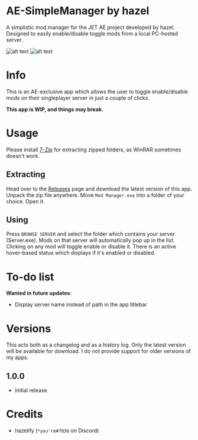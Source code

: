 # AE-SimpleManager by hazel
A simplistic mod manager for the JET AE project developed by hazel. Designed to easily enable/disable toggle mods from a local PC-hosted server.

![alt text](https://i.imgur.com/OoCR8jN.png)
![alt text](https://i.imgur.com/pRyGleX.png)

# Info
This is an AE-exclusive app which allows the user to toggle enable/disable mods on their singleplayer server in just a couple of clicks.

**This app is WIP, and things may break.**

# Usage
Please install [7-Zip](https://www.7-zip.org/download.html) for extracting zipped folders, as WinRAR sometimes doesn't work.
## Extracting
Head over to the [Releases](https://github.com/minihazel/AE-SimpleManager/releases) page and download the latest version of this app. Unpack the zip file anywhere. Move `Mod Manager.exe` into a folder of your choice. Open it.
## Using
Press `BROWSE SERVER` and select the folder which contains your server (Server.exe). Mods on that server will automatically pop up in the list. Clicking on any mod will toggle enable or disable it. There is an active hover-based status which displays if it's enabled or disabled.

# To-do list
**Wanted in future updates**:
* Display server name instead of path in the app titlebar

# Versions
This acts both as a changelog and as a history log. Only the latest version will be available for download. I do not provide support for older versions of my apps.

## 1.0.0
* Initial release

# Credits
* hazelify (`*you're#7036` on Discord)
